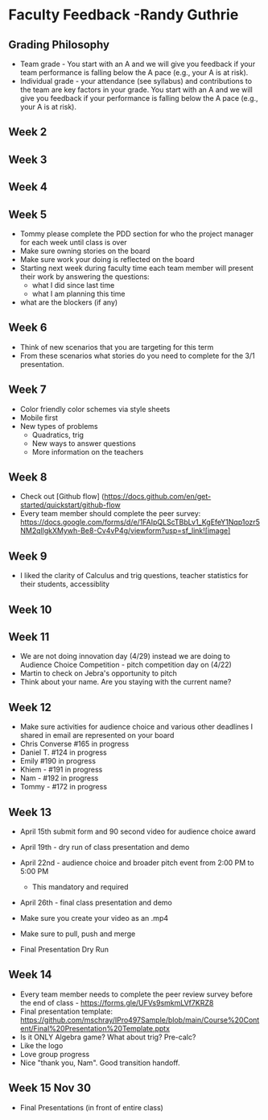 # Faculty Feedback -Randy Guthrie #

## Grading Philosophy ##
- Team grade - You start with an A and we will give you feedback if your team performance is falling below the A pace (e.g., your A is at risk).
- Individual grade - your attendance (see syllabus) and contributions to the team are key factors in your grade.  You start with an A and we will give you feedback if your performance is falling below the A pace (e.g., your A is at risk).

## Week 2 ##

## Week 3 ##

## Week 4 ##

## Week 5 ##
- Tommy please complete  the PDD section for who the project manager for each week until class is over
- Make sure owning stories on the board
- Make sure work your doing is reflected on the board
- Starting next week during faculty time each team member will present their work by answering the questions: 
	- what I did since last time
	- what I am planning this time
 - what are the blockers (if any)

## Week 6 ##
- Think of new scenarios that you are targeting for this term
- From these scenarios what stories do you need to complete for the 3/1 presentation. 

## Week 7 ##
- Color friendly color schemes via style sheets
- Mobile first
- New types of problems 
	- Quadratics, trig 
	- New ways to answer questions
	- More information on the teachers

## Week 8 ##
- Check out [Github flow] (https://docs.github.com/en/get-started/quickstart/github-flow
- Every team member should complete the peer survey: https://docs.google.com/forms/d/e/1FAIpQLScTBbLv1_KgEfeY1Nqp1ozr5NM2qllgkXMywh-Be8-Cv4vP4g/viewform?usp=sf_link![image]


## Week 9 ##
- I liked the clarity of Calculus and trig questions, teacher statistics for their students, accessiblity


## Week 10 ##


## Week 11 ##
- We are not doing  innovation day (4/29) instead we are doing to Audience Choice Competition - pitch competition day on (4/22)
- Martin to check on Jebra's opportunity to pitch
- Think about your name.   Are you staying with the current name?

## Week 12 ##
- Make sure activities for audience choice and various other deadlines I shared in email are represented on your board
- Chris Converse #165 in progress
- Daniel T. #124 in progress
- Emily #190 in progress
- Khiem - #191 in progress
- Nam - #192 in progress
- Tommy - #172 in progress

## Week 13 ##
- April 15th submit form and 90 second video for audience choice award
- April 19th - dry run of class presentation and demo
- April  22nd - audience choice and broader pitch event from 2:00 PM to 5:00 PM
	- This mandatory and required
- April 26th - final class presentation and demo
- Make sure you create your video as an .mp4
- Make sure to pull, push and merge


- Final Presentation Dry Run

## Week 14 ##
- Every team member needs to complete the peer review survey before the end of class - https://forms.gle/UFVs9smkmLVf7KRZ8
- Final presentation template: https://github.com/mschray/IPro497Sample/blob/main/Course%20Content/Final%20Presentation%20Template.pptx
- Is it ONLY Algebra game?  What about trig?  Pre-calc?
- Like the logo
- Love group progress
- Nice "thank you, Nam".  Good transition handoff.

## Week 15 Nov 30 ##

 - Final Presentations (in front of entire class)

